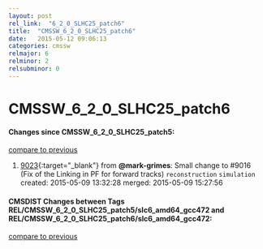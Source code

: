 ```yaml
---
layout: post
rel_link:  "6_2_0_SLHC25_patch6"
title:  "CMSSW_6_2_0_SLHC25_patch6"
date:   2015-05-12 09:06:13
categories: cmssw
relmajor: 6
relminor: 2
relsubminor: 0
---
```


# CMSSW_6_2_0_SLHC25_patch6
#### Changes since CMSSW_6_2_0_SLHC25_patch5:

[compare to previous](https://github.com/cms-sw/cmssw/compare/CMSSW_6_2_0_SLHC25_patch5...CMSSW_6_2_0_SLHC25_patch6)



1. [9023](http://github.com/cms-sw/cmssw/pull/9023){:target="_blank"}  from **@mark-grimes**: Small change to #9016 (Fix of the Linking in PF for forward tracks) `reconstruction`  `simulation`  created: 2015-05-09 13:32:28 merged: 2015-05-09 15:27:56

#### CMSDIST Changes between Tags REL/CMSSW_6_2_0_SLHC25_patch5/slc6_amd64_gcc472 and REL/CMSSW_6_2_0_SLHC25_patch6/slc6_amd64_gcc472:

[compare to previous](https://github.com/cms-sw/cmsdist/compare/REL/CMSSW_6_2_0_SLHC25_patch5/slc6_amd64_gcc472...REL/CMSSW_6_2_0_SLHC25_patch6/slc6_amd64_gcc472)


